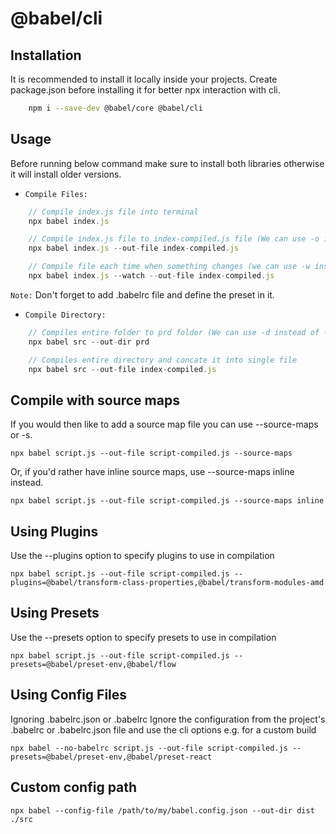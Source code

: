 # @babel/cli

## Installation

It is recommended to install it locally inside your projects.
Create package.json before installing it for better npx interaction with cli.

```bash
    npm i --save-dev @babel/core @babel/cli
```

## Usage

Before running below command make sure to install both libraries otherwise it will install older versions.

- `Compile Files:`

```js
    // Compile index.js file into terminal
    npx babel index.js

    // Compile index.js file to index-compiled.js file (We can use -o instead of --out-file)
    npx babel index.js --out-file index-compiled.js

    // Compile file each time when something changes (we can use -w instead of --watch)
    npx babel index.js --watch --out-file index-compiled.js
```

`Note:` Don't forget to add .babelrc file and define the preset in it.

- `Compile Directory:`

```js
    // Compiles entire folder to prd folder (We can use -d instead of --out-dir)
    npx babel src --out-dir prd

    // Compiles entire directory and concate it into single file
    npx babel src --out-file index-compiled.js
```

## Compile with source maps

If you would then like to add a source map file you can use --source-maps or -s.

```Shell
npx babel script.js --out-file script-compiled.js --source-maps
```

Or, if you'd rather have inline source maps, use --source-maps inline instead.

```Shell
npx babel script.js --out-file script-compiled.js --source-maps inline
```

## Using Plugins

Use the --plugins option to specify plugins to use in compilation

```Shell
npx babel script.js --out-file script-compiled.js --plugins=@babel/transform-class-properties,@babel/transform-modules-amd
```

## Using Presets

Use the --presets option to specify presets to use in compilation

```Shell
npx babel script.js --out-file script-compiled.js --presets=@babel/preset-env,@babel/flow
```

## Using Config Files

Ignoring .babelrc.json or .babelrc
Ignore the configuration from the project's .babelrc or .babelrc.json file and use the cli options e.g. for a custom build

```Shell
npx babel --no-babelrc script.js --out-file script-compiled.js --presets=@babel/preset-env,@babel/preset-react
```

## Custom config path

```Shell
npx babel --config-file /path/to/my/babel.config.json --out-dir dist ./src
```
